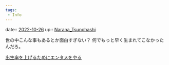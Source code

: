 ```yaml
---
tags:
 - Info
---
```


date:: [2022-10-26](Daily_Note/2022-10-26.md)
up:: [Narana_Tsunohashi](../Bar/Novel/Nacaria/Narana_Tsunohashi.md)

世の中こんな事もあるとか面白すぎない？
何でもっと早く生まれてこなかったんだろ。

[出生率を上げるためにエンタメをやる](出生率を上げるためにエンタメをやる.md)